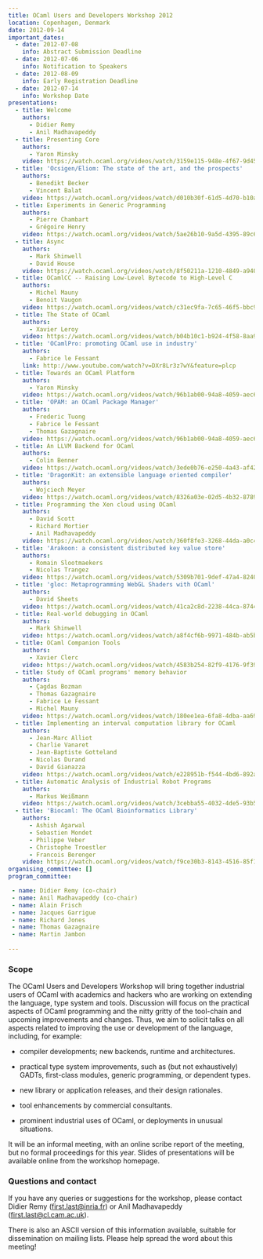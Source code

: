 ```yaml
---
title: OCaml Users and Developers Workshop 2012
location: Copenhagen, Denmark
date: 2012-09-14
important_dates: 
  - date: 2012-07-08
    info: Abstract Submission Deadline
  - date: 2012-07-06
    info: Notification to Speakers
  - date: 2012-08-09
    info: Early Registration Deadline
  - date: 2012-07-14
    info: Workshop Date
presentations: 
  - title: Welcome
    authors: 
      - Didier Remy
      - Anil Madhavapeddy
  - title: Presenting Core
    authors: 
      - Yaron Minsky
    video: https://watch.ocaml.org/videos/watch/3159e115-948e-4f67-9d45-403bef003c35
  - title: 'Ocsigen/Eliom: The state of the art, and the prospects'
    authors: 
      - Benedikt Becker
      - Vincent Balat
    video: https://watch.ocaml.org/videos/watch/d010b30f-61d5-4d70-b10a-518a7a6e1e3f
  - title: Experiments in Generic Programming
    authors: 
      - Pierre Chambart
      - Grégoire Henry
    video: https://watch.ocaml.org/videos/watch/5ae26b10-9a5d-4395-89c6-a2e28e68d206
  - title: Async
    authors: 
      - Mark Shinwell
      - David House
    video: https://watch.ocaml.org/videos/watch/8f50211a-1210-4849-a940-ea6e0bd1e022
  - title: OCamlCC -- Raising Low-Level Bytecode to High-Level C
    authors: 
      - Michel Mauny
      - Benoit Vaugon
    video: https://watch.ocaml.org/videos/watch/c31ec9fa-7c65-46f5-bbc9-77c6ac87bf0b
  - title: The State of OCaml
    authors: 
      - Xavier Leroy
    video: https://watch.ocaml.org/videos/watch/b04b10c1-b924-4f58-8aa9-4527dcc11d8a
  - title: 'OCamlPro: promoting OCaml use in industry'
    authors: 
      - Fabrice le Fessant
    link: http://www.youtube.com/watch?v=DXr8Lr3z7wY&feature=plcp
  - title: Towards an OCaml Platform 
    authors: 
      - Yaron Minsky
    video: https://watch.ocaml.org/videos/watch/96b1ab00-94a8-4059-aec6-a06a9c73c736
  - title: 'OPAM: an OCaml Package Manager'
    authors: 
      - Frederic Tuong
      - Fabrice le Fessant
      - Thomas Gazagnaire
    video: https://watch.ocaml.org/videos/watch/96b1ab00-94a8-4059-aec6-a06a9c73c736
  - title: An LLVM Backend for OCaml
    authors: 
      - Colin Benner
    video: https://watch.ocaml.org/videos/watch/3ede0b76-e250-4a43-af42-83c394cf4497
  - title: 'DragonKit: an extensible language oriented compiler'
    authors: 
      - Wojciech Meyer
    video: https://watch.ocaml.org/videos/watch/8326a03e-02d5-4b32-8789-b7a76c30cf95
  - title: Programming the Xen cloud using OCaml 
    authors: 
      - David Scott
      - Richard Mortier
      - Anil Madhavapeddy
    video: https://watch.ocaml.org/videos/watch/360f8fe3-3268-44da-a0c4-b37c26aa7e36
  - title: 'Arakoon: a consistent distributed key value store'
    authors: 
      - Romain Slootmaekers
      - Nicolas Trangez
    video: https://watch.ocaml.org/videos/watch/5309b701-9def-47a4-8240-8a5b17a70b5a
  - title: 'gloc: Metaprogramming WebGL Shaders with OCaml'
    authors: 
      - David Sheets
    video: https://watch.ocaml.org/videos/watch/41ca2c8d-2238-44ca-8744-70f114fbd326
  - title: Real-world debugging in OCaml  
    authors: 
      - Mark Shinwell
    video: https://watch.ocaml.org/videos/watch/a8f4cf6b-9971-484b-ab5b-34a16fde1185
  - title: OCaml Companion Tools
    authors: 
      - Xavier Clerc
    video: https://watch.ocaml.org/videos/watch/4583b254-82f9-4176-9f39-2bc0bb6a9c22
  - title: Study of OCaml programs' memory behavior
    authors: 
      - Çagdas Bozman
      - Thomas Gazagnaire
      - Fabrice Le Fessant
      - Michel Mauny
    video: https://watch.ocaml.org/videos/watch/180ee1ea-6fa8-4dba-aa69-e3901cc3147f
  - title: Implementing an interval computation library for OCaml
    authors: 
      - Jean-Marc Alliot
      - Charlie Vanaret
      - Jean-Baptiste Gotteland
      - Nicolas Durand
      - David Gianazza
    video: https://watch.ocaml.org/videos/watch/e228951b-f544-4bd6-892a-2aca7e2065f9
  - title: Automatic Analysis of Industrial Robot Programs
    authors: 
      - Markus Weißmann
    video: https://watch.ocaml.org/videos/watch/3cebba55-4032-4de5-93b5-8f3f67c04736
  - title: 'Biocaml: The OCaml Bioinformatics Library'
    authors: 
      - Ashish Agarwal
      - Sebastien Mondet
      - Philippe Veber
      - Christophe Troestler
      - Francois Berenger
    video: https://watch.ocaml.org/videos/watch/f9ce30b3-8143-4516-85f1-07c28f6337b2
organising_committee: []
program_committee: 

 - name: Didier Remy (co-chair)
 - name: Anil Madhavapeddy (co-chair)
 - name: Alain Frisch
 - name: Jacques Garrigue
 - name: Richard Jones
 - name: Thomas Gazagnaire
 - name: Martin Jambon
 
---
```


### Scope

The OCaml Users and Developers Workshop will bring together industrial users of OCaml with academics and hackers who are working on extending the language, type system and tools. Discussion will focus on the practical aspects of OCaml programming and the nitty gritty of the tool-chain and upcoming improvements and changes. Thus, we aim to solicit talks on all aspects related to improving the use or development of the language, including, for example:

- compiler developments; new backends, runtime and architectures.

- practical type system improvements, such as (but not exhaustively) GADTs, first-class modules, generic programming, or dependent types.

- new library or application releases, and their design rationales.

- tool enhancements by commercial consultants.

- prominent industrial uses of OCaml, or deployments in unusual situations.

It will be an informal meeting, with an online scribe report of the meeting, but no formal proceedings for this year. Slides of presentations will be available online from the workshop homepage.

### Questions and contact

If you have any queries or suggestions for the workshop, please contact Didier Remy (first.last@inria.fr) or Anil Madhavapeddy (first.last@cl.cam.ac.uk).

There is also an ASCII version of this information available, suitable for dissemination on mailing lists. Please help spread the word about this meeting!

